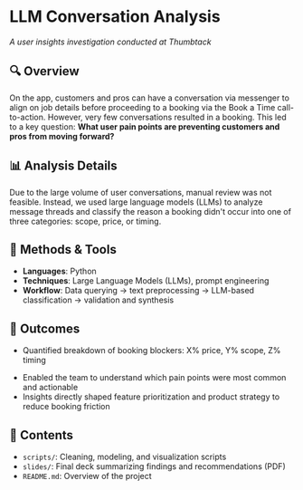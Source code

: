 # LLM Conversation Analysis
_A user insights investigation conducted at Thumbtack_

## 🔍 Overview
On the app, customers and pros can have a conversation via messenger to align on job details before proceeding to a booking via the Book a Time call-to-action. However, very few conversations resulted in a booking. This led to a key question:
**What user pain points are preventing customers and pros from moving forward?**

## 📊 Analysis Details
Due to the large volume of user conversations, manual review was not feasible. Instead, we used large language models (LLMs) to analyze message threads and classify the reason a booking didn't occur into one of three categories: scope, price, or timing.

<!-- TODO: If you added a fourth category or used "other" or a confidence threshold, mention it here -->

## 🧠 Methods & Tools
- **Languages**: Python
- **Techniques**: Large Language Models (LLMs), prompt engineering  
- **Workflow**: Data querying → text preprocessing → LLM-based classification → validation and synthesis

## 🎯 Outcomes
- Quantified breakdown of booking blockers: X% price, Y% scope, Z% timing
<!-- TODO: Update values -->
- Enabled the team to understand which pain points were most common and actionable
- Insights directly shaped feature prioritization and product strategy to reduce booking friction

## 📂 Contents
- `scripts/`: Cleaning, modeling, and visualization scripts
- `slides/`: Final deck summarizing findings and recommendations (PDF)
- `README.md`: Overview of the project
